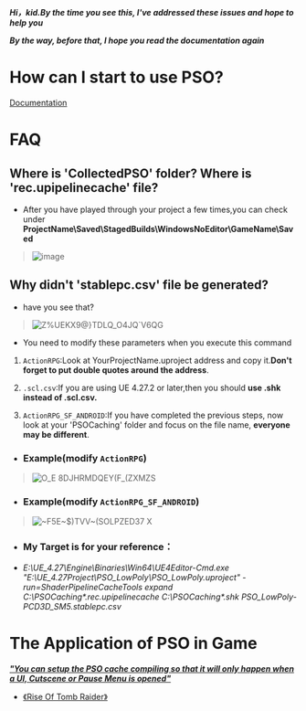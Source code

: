 ***Hi，kid.By the time you see this, I've addressed these issues and hope to help you***  

***By the way, before that, I hope you read the documentation again***





# How can I start to use PSO?

[Documentation](https://docs.unrealengine.com/4.26/en-US/SharingAndReleasing/PSOCaching/)

# FAQ

## Where is 'CollectedPSO' folder?  Where is 'rec.upipelinecache' file?

* After you have played through your project a few times,you can check under **ProjectName\Saved\StagedBuilds\WindowsNoEditor\GameName\Saved**

> ![image](https://github.com/Nanfengzhiwo1/TipsAboutPSO_UEOnWindows/assets/107869748/7043187e-c62c-4b5e-b300-29114460d906)
  
## Why didn't 'stablepc.csv' file be generated?

* have you see that?  

> ![Z%UEKX9@}TDLQ_O4JQ`V6QG](https://github.com/Nanfengzhiwo1/TipsAboutPSO_UEOnWindows/assets/107869748/d074943f-8454-49df-a735-c3ae1ca541ce)  

* You need to modify these parameters when you execute this command
  
1. `ActionRPG`:Look at YourProjectName.uproject address and copy it.**Don't forget to put double quotes around the address**.

2. `.scl.csv`:If you are using UE 4.27.2 or later,then you should **use .shk instead of .scl.csv.** 

3. `ActionRPG_SF_ANDROID`:If you have completed the previous steps, now look at your 'PSOCaching' folder and focus on the file name, **everyone may be different**.

* ### Example(modify `ActionRPG`)  

> ![O_E 8DJHRMDQEY(F_(ZXMZS](https://github.com/Nanfengzhiwo1/TipsAboutPSO_UEOnWindows/assets/107869748/06dc95e5-31b2-43c8-a486-6f3bc9694547)
  
* ### Example(modify `ActionRPG_SF_ANDROID`)

> ![~F5E~$)TVV~(SOLPZED37 X](https://github.com/Nanfengzhiwo1/TipsAboutPSO_UEOnWindows/assets/107869748/a410a712-d266-4c63-8ac4-d094246cb76e)           

* ### My Target is for your reference：

* _E:\UE_4.27\Engine\Binaries\Win64\UE4Editor-Cmd.exe "E:\UE_4.27Project\PSO_LowPoly\PSO_LowPoly.uproject" -run=ShaderPipelineCacheTools expand C:\PSOCaching\*.rec.upipelinecache C:\PSOCaching\*.shk PSO_LowPoly-PCD3D_SM5.stablepc.csv_

# The Application of PSO in Game

***["You can setup the PSO cache compiling so that it will only happen when a UI, Cutscene or Pause Menu is opened"](https://docs.unrealengine.com/4.26/en-US/SharingAndReleasing/PSOCaching/CompilingUsingPSOCachingData/)***

* [《Rise Of Tomb Raider》](https://youtu.be/OjULOVma0Kc?t=1367)

